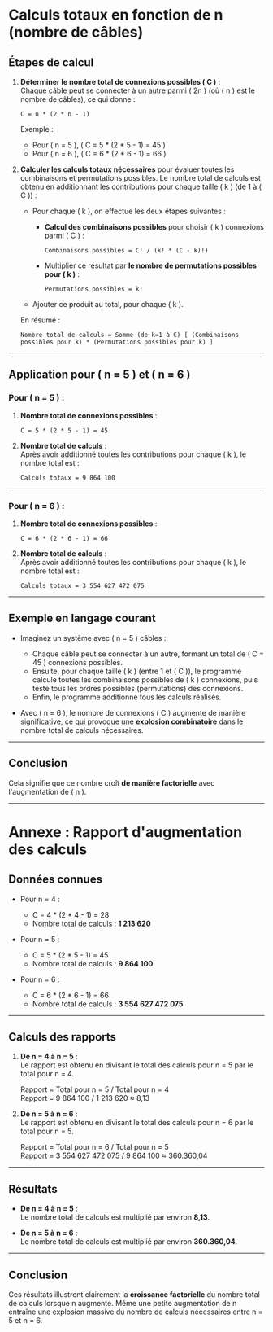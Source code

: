 # Calculs totaux en fonction de n (nombre de câbles)

## Étapes de calcul

1. **Déterminer le nombre total de connexions possibles \( C \)** :  
   Chaque câble peut se connecter à un autre parmi \( 2n \) (où \( n \) est le nombre de câbles), ce qui donne :

   ```
   C = n * (2 * n - 1)
   ```

   Exemple :
    - Pour \( n = 5 \), \( C = 5 * (2 * 5 - 1) = 45 \)
    - Pour \( n = 6 \), \( C = 6 * (2 * 6 - 1) = 66 \)

2. **Calculer les calculs totaux nécessaires** pour évaluer toutes les combinaisons et permutations possibles. Le nombre total de calculs est obtenu en additionnant les contributions pour chaque taille \( k \) (de 1 à \( C \)) :

    - Pour chaque \( k \), on effectue les deux étapes suivantes :
        - **Calcul des combinaisons possibles** pour choisir \( k \) connexions parmi \( C \) :
          ```
          Combinaisons possibles = C! / (k! * (C - k)!)
          ```
        - Multiplier ce résultat par **le nombre de permutations possibles pour \( k \)** :
          ```
          Permutations possibles = k!
          ```

    - Ajouter ce produit au total, pour chaque \( k \).

   En résumé :
   ```
   Nombre total de calculs = Somme (de k=1 à C) [ (Combinaisons possibles pour k) * (Permutations possibles pour k) ]
   ```

---

## Application pour \( n = 5 \) et \( n = 6 \)

### Pour \( n = 5 \) :
1. **Nombre total de connexions possibles** :
   ```
   C = 5 * (2 * 5 - 1) = 45
   ```

2. **Nombre total de calculs** :  
   Après avoir additionné toutes les contributions pour chaque \( k \), le nombre total est :
   ```
   Calculs totaux = 9 864 100
   ```

---

### Pour \( n = 6 \) :
1. **Nombre total de connexions possibles** :
   ```
   C = 6 * (2 * 6 - 1) = 66
   ```

2. **Nombre total de calculs** :  
   Après avoir additionné toutes les contributions pour chaque \( k \), le nombre total est :
   ```
   Calculs totaux = 3 554 627 472 075
   ```

---

## Exemple en langage courant

- Imaginez un système avec \( n = 5 \) câbles :
    - Chaque câble peut se connecter à un autre, formant un total de \( C = 45 \) connexions possibles.
    - Ensuite, pour chaque taille \( k \) (entre 1 et \( C \)), le programme calcule toutes les combinaisons possibles de \( k \) connexions, puis teste tous les ordres possibles (permutations) des connexions.
    - Enfin, le programme additionne tous les calculs réalisés.

- Avec \( n = 6 \), le nombre de connexions \( C \) augmente de manière significative, ce qui provoque une **explosion combinatoire** dans le nombre total de calculs nécessaires.

---

## Conclusion

Cela signifie que ce nombre croît **de manière factorielle** avec l'augmentation de \( n \).


---
# Annexe : Rapport d'augmentation des calculs

## Données connues
- Pour n = 4 :
    - C = 4 * (2 * 4 - 1) = 28
    - Nombre total de calculs : **1 213 620**

- Pour n = 5 :
    - C = 5 * (2 * 5 - 1) = 45
    - Nombre total de calculs : **9 864 100**

- Pour n = 6 :
    - C = 6 * (2 * 6 - 1) = 66
    - Nombre total de calculs : **3 554 627 472 075**

---

## Calculs des rapports

1. **De n = 4 à n = 5** :  
   Le rapport est obtenu en divisant le total des calculs pour n = 5 par le total pour n = 4.

   Rapport = Total pour n = 5 / Total pour n = 4  
   Rapport = 9 864 100 / 1 213 620 ≈ 8,13

2. **De n = 5 à n = 6** :  
   Le rapport est obtenu en divisant le total des calculs pour n = 6 par le total pour n = 5.

   Rapport = Total pour n = 6 / Total pour n = 5  
   Rapport = 3 554 627 472 075 / 9 864 100 ≈ 360.360,04

---

## Résultats

- **De n = 4 à n = 5** :  
  Le nombre total de calculs est multiplié par environ **8,13**.

- **De n = 5 à n = 6** :  
  Le nombre total de calculs est multiplié par environ **360.360,04**.

---

## Conclusion
Ces résultats illustrent clairement la **croissance factorielle** du nombre total de calculs lorsque n augmente. Même une petite augmentation de n entraîne une explosion massive du nombre de calculs nécessaires entre n = 5 et n = 6.